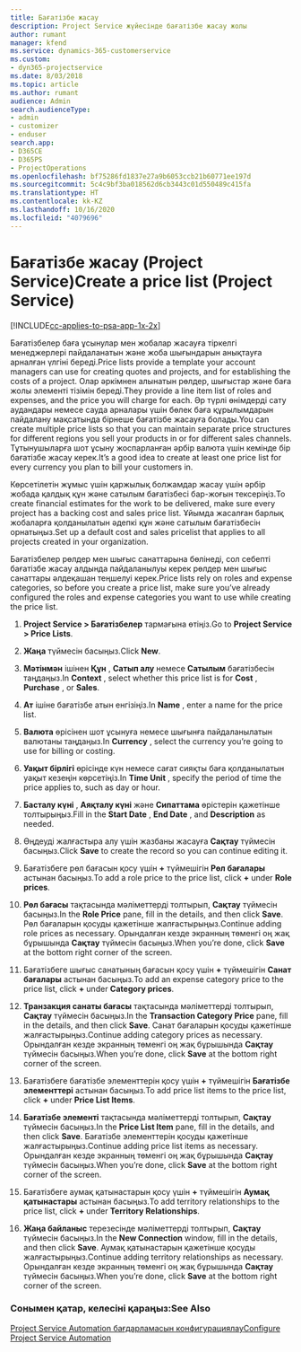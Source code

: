 ```yaml
---
title: Бағатізбе жасау
description: Project Service жүйесінде бағатізбе жасау жолы
author: rumant
manager: kfend
ms.service: dynamics-365-customerservice
ms.custom:
- dyn365-projectservice
ms.date: 8/03/2018
ms.topic: article
ms.author: rumant
audience: Admin
search.audienceType:
- admin
- customizer
- enduser
search.app:
- D365CE
- D365PS
- ProjectOperations
ms.openlocfilehash: bf75286fd1837e27a9b6053ccb21b60771ee197d
ms.sourcegitcommit: 5c4c9bf3ba018562d6cb3443c01d550489c415fa
ms.translationtype: HT
ms.contentlocale: kk-KZ
ms.lasthandoff: 10/16/2020
ms.locfileid: "4079696"
---
```

# <a name="create-a-price-list-project-service"></a><span data-ttu-id="152cb-103">Бағатізбе жасау (Project Service)</span><span class="sxs-lookup"><span data-stu-id="152cb-103">Create a price list (Project Service)</span></span>

[!INCLUDE[cc-applies-to-psa-app-1x-2x](../includes/cc-applies-to-psa-app-1x-2x.md)]

<span data-ttu-id="152cb-104">Бағатізбелер баға ұсынулар мен жобалар жасауға тіркелгі менеджерлері пайдаланатын және жоба шығындарын анықтауға арналған үлгіні береді.</span><span class="sxs-lookup"><span data-stu-id="152cb-104">Price lists provide a template your account managers can use for creating quotes and projects, and for establishing the costs of a project.</span></span> <span data-ttu-id="152cb-105">Олар әркімнен алынатын рөлдер, шығыстар және баға жолы элементі тізімін береді.</span><span class="sxs-lookup"><span data-stu-id="152cb-105">They provide a line item list of roles and expenses, and the price you will charge for each.</span></span> <span data-ttu-id="152cb-106">Әр түрлі өнімдерді сату аудандары немесе сауда арналары үшін бөлек баға құрылымдарын пайдалану мақсатында бірнеше бағатізбе жасауға болады.</span><span class="sxs-lookup"><span data-stu-id="152cb-106">You can create multiple price lists so that you can maintain separate price structures for different regions you sell your products in or for different sales channels.</span></span> <span data-ttu-id="152cb-107">Тұтынушыларға шот ұсыну жоспарланған әрбір валюта үшін кемінде бір бағатізбе жасау керек.</span><span class="sxs-lookup"><span data-stu-id="152cb-107">It’s a good idea to create at least one price list for every currency you plan to bill your customers in.</span></span>  
  
<span data-ttu-id="152cb-108">Көрсетілетін жұмыс үшін қаржылық болжамдар жасау үшін әрбір жобада қалдық құн және сатылым бағатізбесі бар-жоғын тексеріңіз.</span><span class="sxs-lookup"><span data-stu-id="152cb-108">To create financial estimates for the work to be delivered, make sure every project has a backing cost and sales price list.</span></span> <span data-ttu-id="152cb-109">Ұйымда жасалған барлық жобаларға қолданылатын әдепкі құн және сатылым бағатізбесін орнатыңыз.</span><span class="sxs-lookup"><span data-stu-id="152cb-109">Set up a default cost and sales pricelist that applies to all projects created in your organization.</span></span>  
  
<span data-ttu-id="152cb-110">Бағатізбелер рөлдер мен шығыс санаттарына бөлінеді, сол себепті бағатізбе жасау алдында пайдаланылуы керек рөлдер мен шығыс санаттары әлдеқашан теңшелуі керек.</span><span class="sxs-lookup"><span data-stu-id="152cb-110">Price lists rely on roles and expense categories, so before you create a price list, make sure you’ve already configured the roles and expense categories you want to use while creating the price list.</span></span>  
  
1.  <span data-ttu-id="152cb-111">**Project Service > Бағатізбелер** тармағына өтіңіз.</span><span class="sxs-lookup"><span data-stu-id="152cb-111">Go to **Project Service > Price Lists**.</span></span>  
  
2.  <span data-ttu-id="152cb-112">**Жаңа** түймесін басыңыз.</span><span class="sxs-lookup"><span data-stu-id="152cb-112">Click **New**.</span></span>  
  
3.  <span data-ttu-id="152cb-113">**Мәтінмән** ішінен **Құн** , **Сатып алу** немесе **Сатылым** бағатізбесін таңдаңыз.</span><span class="sxs-lookup"><span data-stu-id="152cb-113">In **Context** , select whether this price list is for **Cost** , **Purchase** , or **Sales**.</span></span>  
  
4.  <span data-ttu-id="152cb-114">**Ат** ішіне бағатізбе атын енгізіңіз.</span><span class="sxs-lookup"><span data-stu-id="152cb-114">In **Name** , enter a name for the price list.</span></span>  
  
5.  <span data-ttu-id="152cb-115">**Валюта** өрісінен шот ұсынуға немесе шығынға пайдаланылатын валютаны таңдаңыз.</span><span class="sxs-lookup"><span data-stu-id="152cb-115">In **Currency** , select the currency you’re going to use for billing or costing.</span></span>  
  
6.  <span data-ttu-id="152cb-116">**Уақыт бірлігі** өрісінде күн немесе сағат сияқты баға қолданылатын уақыт кезеңін көрсетіңіз.</span><span class="sxs-lookup"><span data-stu-id="152cb-116">In **Time Unit** , specify the period of time the price applies to, such as day or hour.</span></span>  
  
7.  <span data-ttu-id="152cb-117">**Басталу күні** , **Аяқталу күні** және **Сипаттама** өрістерін қажетінше толтырыңыз.</span><span class="sxs-lookup"><span data-stu-id="152cb-117">Fill in the **Start Date** , **End Date** , and **Description** as needed.</span></span>  
  
8.  <span data-ttu-id="152cb-118">Өңдеуді жалғастыра алу үшін жазбаны жасауға **Сақтау** түймесін басыңыз.</span><span class="sxs-lookup"><span data-stu-id="152cb-118">Click **Save** to create the record so you can continue editing it.</span></span>  
  
9. <span data-ttu-id="152cb-119">Бағатізбеге рөл бағасын қосу үшін **+** түймешігін **Рөл бағалары** астынан басыңыз.</span><span class="sxs-lookup"><span data-stu-id="152cb-119">To add a role price to the price list, click **+** under **Role prices**.</span></span>  
  
10. <span data-ttu-id="152cb-120">**Рөл бағасы** тақтасында мәліметтерді толтырып, **Сақтау** түймесін басыңыз.</span><span class="sxs-lookup"><span data-stu-id="152cb-120">In the **Role Price** pane, fill in the details, and then click **Save**.</span></span> <span data-ttu-id="152cb-121">Рөл бағаларын қосуды қажетінше жалғастырыңыз.</span><span class="sxs-lookup"><span data-stu-id="152cb-121">Continue adding role prices as necessary.</span></span> <span data-ttu-id="152cb-122">Орындалған кезде экранның төменгі оң жақ бұрышында **Сақтау** түймесін басыңыз.</span><span class="sxs-lookup"><span data-stu-id="152cb-122">When you’re done, click **Save** at the bottom right corner of the screen.</span></span>  
  
11. <span data-ttu-id="152cb-123">Бағатізбеге шығыс санатының бағасын қосу үшін **+** түймешігін **Санат бағалары** астынан басыңыз.</span><span class="sxs-lookup"><span data-stu-id="152cb-123">To add an expense category price to the price list, click **+** under **Category prices**.</span></span>  
  
12. <span data-ttu-id="152cb-124">**Транзакция санаты бағасы** тақтасында мәліметтерді толтырып, **Сақтау** түймесін басыңыз.</span><span class="sxs-lookup"><span data-stu-id="152cb-124">In the **Transaction Category Price** pane, fill in the details, and then click **Save**.</span></span> <span data-ttu-id="152cb-125">Санат бағаларын қосуды қажетінше жалғастырыңыз.</span><span class="sxs-lookup"><span data-stu-id="152cb-125">Continue adding category prices as necessary.</span></span> <span data-ttu-id="152cb-126">Орындалған кезде экранның төменгі оң жақ бұрышында **Сақтау** түймесін басыңыз.</span><span class="sxs-lookup"><span data-stu-id="152cb-126">When you’re done, click **Save** at the bottom right corner of the screen.</span></span>  
  
13. <span data-ttu-id="152cb-127">Бағатізбеге бағатізбе элементтерін қосу үшін **+** түймешігін **Бағатізбе элементтері** астынан басыңыз.</span><span class="sxs-lookup"><span data-stu-id="152cb-127">To add price list items to the price list, click **+** under **Price List Items**.</span></span>  
  
14. <span data-ttu-id="152cb-128">**Бағатізбе элементі** тақтасында мәліметтерді толтырып, **Сақтау** түймесін басыңыз.</span><span class="sxs-lookup"><span data-stu-id="152cb-128">In the **Price List Item** pane, fill in the details, and then click **Save**.</span></span> <span data-ttu-id="152cb-129">Бағатізбе элементтерін қосуды қажетінше жалғастырыңыз.</span><span class="sxs-lookup"><span data-stu-id="152cb-129">Continue adding price list items as necessary.</span></span> <span data-ttu-id="152cb-130">Орындалған кезде экранның төменгі оң жақ бұрышында **Сақтау** түймесін басыңыз.</span><span class="sxs-lookup"><span data-stu-id="152cb-130">When you’re done, click **Save** at the bottom right corner of the screen.</span></span>  
  
15. <span data-ttu-id="152cb-131">Бағатізбеге аумақ қатынастарын қосу үшін **+** түймешігін **Аумақ қатынастары** астынан басыңыз.</span><span class="sxs-lookup"><span data-stu-id="152cb-131">To add territory relationships to the price list, click **+** under **Territory Relationships**.</span></span>  
  
16. <span data-ttu-id="152cb-132">**Жаңа байланыс** терезесінде мәліметтерді толтырып, **Сақтау** түймесін басыңыз.</span><span class="sxs-lookup"><span data-stu-id="152cb-132">In the **New Connection** window, fill in the details, and then click **Save**.</span></span> <span data-ttu-id="152cb-133">Аумақ қатынастарын қажетінше қосуды жалғастырыңыз.</span><span class="sxs-lookup"><span data-stu-id="152cb-133">Continue adding territory relationships as necessary.</span></span> <span data-ttu-id="152cb-134">Орындалған кезде экранның төменгі оң жақ бұрышында **Сақтау** түймесін басыңыз.</span><span class="sxs-lookup"><span data-stu-id="152cb-134">When you’re done, click **Save** at the bottom right corner of the screen.</span></span>  
  
### <a name="see-also"></a><span data-ttu-id="152cb-135">Сонымен қатар, келесіні қараңыз:</span><span class="sxs-lookup"><span data-stu-id="152cb-135">See Also</span></span>  
 [<span data-ttu-id="152cb-136">Project Service Automation бағдарламасын конфигурациялау</span><span class="sxs-lookup"><span data-stu-id="152cb-136">Configure Project Service Automation</span></span>](../psa/configure.md)
